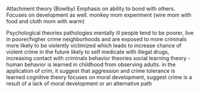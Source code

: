 Attachment theory (Bowlby)
	Emphasis on ability to bond with others. Focuses on development as well.
		monkey mom experiment (wire mom with food and cloth mom with warm)

Psychological theories
	pathologies
		  mentally ill people tend to be poorer, live in poorer/higher crime neighborhoods and are exposed to more criminals
		more likely to be violently victimized which leads to increase chance of violent crime in the future
		likely to self medicate with illegal drugs, increasing contact with criminals
	behavior theories
		social learning theory - human behavior is learned in childhood from observing adults. in the application of crim, it suggest that aggression and crime tolerance is learned
	cognitive theory
		focuses on moral development, suggest crime is a result of a lack of moral development or an alternative path
	